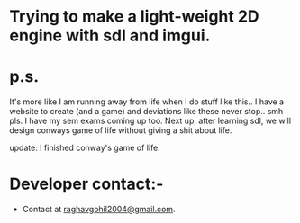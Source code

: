 
# Trying to make a light-weight 2D engine with sdl and imgui.

# p.s. 

It's more like I am running away from life when I do stuff like this.. I have a website to create (and a game) and deviations like these never stop.. smh pls.
I have my sem exams coming up too. Next up, after learning sdl, we will design conways game of life without giving a shit about life.

update:
I finished conway's game of life.

# Developer contact:-

* Contact at raghavgohil2004@gmail.com.
